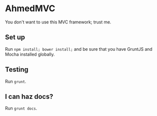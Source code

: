 # AhmedMVC

You don't want to use this MVC framework; trust me.

## Set up
Run `npm install; bower install;` and be sure that you have GruntJS and Mocha installed globally.

## Testing
Run `grunt`.

## I can haz docs?
Run `grunt docs`.